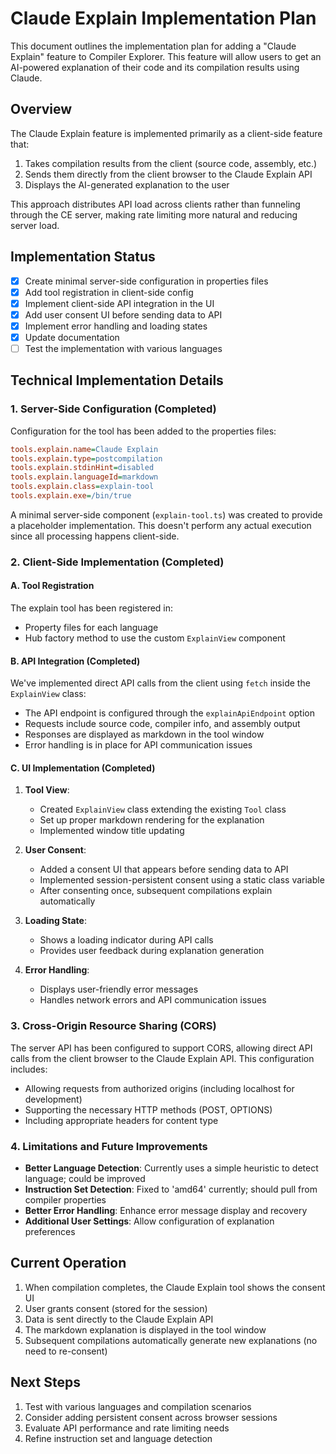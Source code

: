 # Claude Explain Implementation Plan

This document outlines the implementation plan for adding a "Claude Explain" feature to Compiler Explorer. This feature will allow users to get an AI-powered explanation of their code and its compilation results using Claude.

## Overview

The Claude Explain feature is implemented primarily as a client-side feature that:
1. Takes compilation results from the client (source code, assembly, etc.)
2. Sends them directly from the client browser to the Claude Explain API
3. Displays the AI-generated explanation to the user

This approach distributes API load across clients rather than funneling through the CE server, making rate limiting more natural and reducing server load.

## Implementation Status

- [x] Create minimal server-side configuration in properties files
- [x] Add tool registration in client-side config
- [x] Implement client-side API integration in the UI
- [x] Add user consent UI before sending data to API
- [x] Implement error handling and loading states
- [x] Update documentation
- [ ] Test the implementation with various languages

## Technical Implementation Details

### 1. Server-Side Configuration (Completed)

Configuration for the tool has been added to the properties files:

```ini
tools.explain.name=Claude Explain
tools.explain.type=postcompilation
tools.explain.stdinHint=disabled
tools.explain.languageId=markdown
tools.explain.class=explain-tool
tools.explain.exe=/bin/true
```

A minimal server-side component (`explain-tool.ts`) was created to provide a placeholder implementation. This doesn't perform any actual execution since all processing happens client-side.

### 2. Client-Side Implementation (Completed)

#### A. Tool Registration

The explain tool has been registered in:
- Property files for each language
- Hub factory method to use the custom `ExplainView` component

#### B. API Integration (Completed)

We've implemented direct API calls from the client using `fetch` inside the `ExplainView` class:

- The API endpoint is configured through the `explainApiEndpoint` option
- Requests include source code, compiler info, and assembly output
- Responses are displayed as markdown in the tool window
- Error handling is in place for API communication issues

#### C. UI Implementation (Completed)

1. **Tool View**: 
   - Created `ExplainView` class extending the existing `Tool` class
   - Set up proper markdown rendering for the explanation
   - Implemented window title updating

2. **User Consent**:
   - Added a consent UI that appears before sending data to API
   - Implemented session-persistent consent using a static class variable
   - After consenting once, subsequent compilations explain automatically

3. **Loading State**:
   - Shows a loading indicator during API calls
   - Provides user feedback during explanation generation

4. **Error Handling**:
   - Displays user-friendly error messages
   - Handles network errors and API communication issues

### 3. Cross-Origin Resource Sharing (CORS)

The server API has been configured to support CORS, allowing direct API calls from the client browser to the Claude Explain API. This configuration includes:

- Allowing requests from authorized origins (including localhost for development)
- Supporting the necessary HTTP methods (POST, OPTIONS)
- Including appropriate headers for content type

### 4. Limitations and Future Improvements

- **Better Language Detection**: Currently uses a simple heuristic to detect language; could be improved
- **Instruction Set Detection**: Fixed to 'amd64' currently; should pull from compiler properties
- **Better Error Handling**: Enhance error message display and recovery
- **Additional User Settings**: Allow configuration of explanation preferences

## Current Operation

1. When compilation completes, the Claude Explain tool shows the consent UI
2. User grants consent (stored for the session)
3. Data is sent directly to the Claude Explain API
4. The markdown explanation is displayed in the tool window
5. Subsequent compilations automatically generate new explanations (no need to re-consent)

## Next Steps

1. Test with various languages and compilation scenarios
2. Consider adding persistent consent across browser sessions
3. Evaluate API performance and rate limiting needs
4. Refine instruction set and language detection